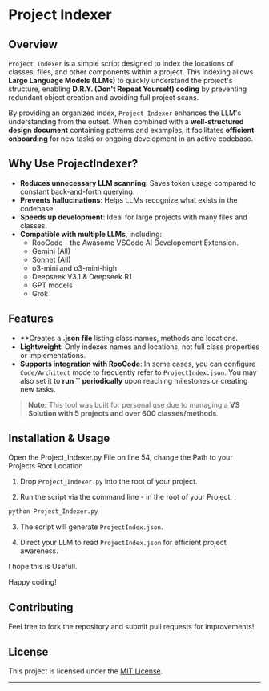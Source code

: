 
# Project Indexer

## Overview

`Project Indexer` is a simple script designed to index the locations of classes, files, and other components within a project. This indexing allows **Large Language Models (LLMs)** to quickly understand the project's structure, enabling **D.R.Y. (Don't Repeat Yourself) coding** by preventing redundant object creation and avoiding full project scans.

By providing an organized index, `Project Indexer` enhances the LLM's understanding from the outset. When combined with a **well-structured design document** containing patterns and examples, it facilitates **efficient onboarding** for new tasks or ongoing development in an active codebase.

## Why Use ProjectIndexer?

- **Reduces unnecessary LLM scanning**: Saves token usage compared to constant back-and-forth querying.
- **Prevents hallucinations**: Helps LLMs recognize what exists in the codebase.
- **Speeds up development**: Ideal for large projects with many files and classes.
- **Compatible with multiple LLMs**, including:
  - RooCode - the Awasome VSCode AI Developement Extension. 
  - Gemini (All)
  - Sonnet (All)
  - o3-mini and o3-mini-high
  - Deepseek V3.1 & Deepseek R1
  - GPT models
  - Grok

## Features

- **Creates a **.json  file** listing class names, methods and locations.
- **Lightweight**: Only indexes names and locations, not full class properties or implementations.
- **Supports integration with RooCode**: In some cases, you can configure `Code/Architect` mode to frequently refer to `ProjectIndex.json`. You may also set it to **run **``** periodically** upon reaching milestones or creating new tasks.

> **Note:** This tool was built for personal use due to managing a **VS Solution with 5 projects and over 600 classes/methods**.

## Installation & Usage

Open the Project_Indexer.py File on line 54, change the Path to your Projects Root Location

 1. Drop `Project_Indexer.py` into the root of your project.

 2. Run the script via the command line - in the root of your Project. :

```sh
python Project_Indexer.py
```

 3. The script will generate `ProjectIndex.json`.

 4. Direct your LLM to read `ProjectIndex.json` for efficient project awareness.

I hope this is Usefull.

Happy coding! 

## Contributing

Feel free to fork the repository and submit pull requests for improvements!

## License

This project is licensed under the [MIT License](LICENSE).

---


